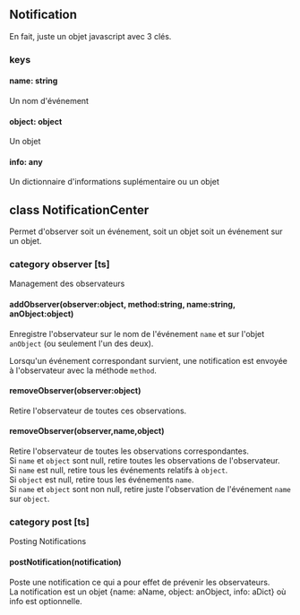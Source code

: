 ## Notification
En fait, juste un objet javascript avec 3 clés.

### keys

#### name: string
Un nom d'événement

#### object: object
Un objet

#### info: any
Un dictionnaire d'informations suplémentaire ou un objet

## class NotificationCenter

Permet d'observer soit un événement, soit un objet soit un événement sur un objet.
 
### category observer [ts]
Management des observateurs

#### addObserver(observer:object, method:string, name:string, anObject:object)
Enregistre l'observateur sur le nom de l'événement `name` et sur l'objet `anObject` (ou seulement l'un des deux).

Lorsqu'un événement correspondant survient, une notification est envoyée à l'observateur avec la méthode `method`.

#### removeObserver(observer:object)
Retire l'observateur de toutes ces observations.

#### removeObserver(observer,name,object)
Retire l'observateur de toutes les observations correspondantes.  
Si `name` et `object` sont null, retire toutes les observations de l'observateur.  
Si `name` est null, retire tous les événements relatifs à `object`.  
Si `object` est null, retire tous les événements `name`.  
Si `name` et `object` sont non null, retire juste l'observation de l'événement `name` sur `object`.

### category post [ts]
Posting Notifications

#### postNotification(notification)
Poste une notification ce qui a pour effet de prévenir les observateurs.  
La notification est un objet {name: aName, object: anObject, info: aDict} où info est optionnelle.
